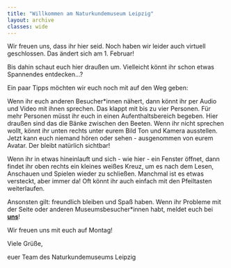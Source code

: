 ```yaml
---
title: "Willkommen am Naturkundemuseum Leipzig"
layout: archive
classes: wide
---
```


Wir freuen uns, dass ihr hier seid. Noch haben wir leider auch virtuell geschlossen. Das ändert sich am 1. Februar!

Bis dahin schaut euch hier draußen um. Vielleicht könnt ihr schon etwas Spannendes entdecken...?


Ein paar Tipps möchten wir euch noch mit auf den Weg geben:

Wenn ihr euch anderen Besucher*innen nähert, dann könnt ihr per Audio und Video mit ihnen sprechen. Das klappt mit bis zu vier Personen. Für mehr Personen müsst ihr euch in einen Aufenthaltsbereich begeben. Hier draußen sind das die Bänke zwischen den Beeten. Wenn ihr nicht sprechen wollt, könnt ihr unten rechts unter eurem Bild Ton und Kamera ausstellen. Jetzt kann euch niemand hören oder sehen - ausgenommen von eurem Avatar. Der bleibt natürlich sichtbar!

Wenn ihr in etwas hineinlauft und sich - wie hier - ein Fenster öffnet, dann findet ihr oben rechts ein kleines weißes Kreuz, um es nach dem Lesen, Anschauen und Spielen wieder zu schließen. Manchmal ist es etwas versteckt, aber immer da! Oft könnt ihr auch einfach mit den Pfeiltasten weiterlaufen.

Ansonsten gilt: freundlich bleiben und Spaß haben. Wenn ihr Probleme mit der Seite oder anderen Museumsbesucher*innen habt, meldet euch bei **[uns](mailto:service.naturkundemuseum@leipzig.de)**!

Wir freuen uns mit euch auf Montag!


Viele Grüße,

euer Team des Naturkundemuseums Leipzig

